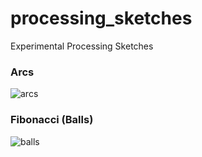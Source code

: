# processing_sketches
Experimental Processing Sketches

### Arcs
![arcs](https://user-images.githubusercontent.com/4249779/32146559-980d4218-bcaf-11e7-8786-65d5205c3686.gif)

### Fibonacci (Balls)
![balls](https://user-images.githubusercontent.com/4249779/32146935-0b7b1f2c-bcb5-11e7-82b2-7fab5960b535.gif)
